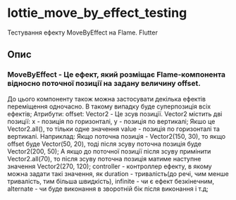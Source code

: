 # lottie_move_by_effect_testing

Тестування ефекту MoveByEffect на Flame. Flutter

## Опис
### MoveByEffect - Це ефект, який розміщає Flame-компонента відносно поточної позиції на задану величину offset.

До цього компоненту також можна застосувати декілька ефектів переміщення одночасно. В такому випадку буде суперпозиція всіх ефектів;
Атрибути:
 offset: Vector2 - Це зсув позиції. Vector2 містить дві позиції: x - позиція по горизонталі, y - позиція по вертикалі;
Якшо це Vector2.all(), то тільки одне значення value - позиція по горизонталі та вертикалі.
Наприклад: Якщо поточна позиція - Vector2(150, 30), то якщо offset буде Vector(50, 20), тоді після зсуву поточна позиція буде Vector2(200, 50);
А якщо до поточної позиції після зсуву примінити Vector2.all(70), то після зсуву поточна позиція матиме наступне значення Vector2(270, 120);
 controller - контроллер ефекту, в якому можна задати такі значення, як duration - тривалість(до речі, чим менше тривалість, тим більша швидкість), infinite - чи є ефект безкінечним, alternate - чи буде виконання в зворотній бік після виконання і т.д;
